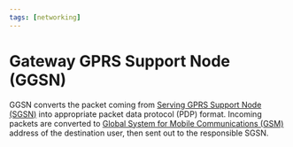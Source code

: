 ```yaml
---
tags: [networking]
---
```


# Gateway GPRS Support Node (GGSN)

GGSN converts the packet coming from [Serving GPRS Support Node (SGSN)](202404111203.md)
into appropriate packet data protocol (PDP) format. Incoming packets are
converted to [Global System for Mobile Communications (GSM)](202304111937.md)
address of the destination user, then sent out to the responsible SGSN.
